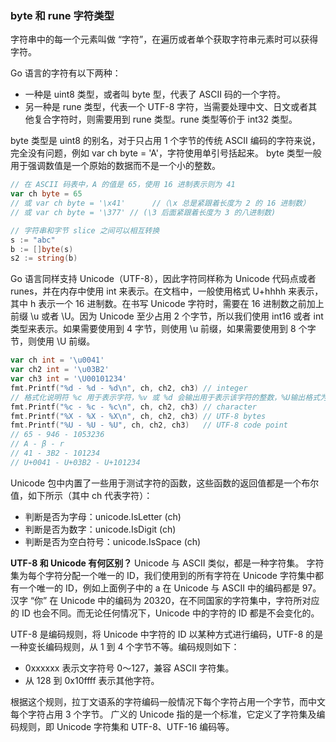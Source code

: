 ### byte 和 rune 字符类型

字符串中的每一个元素叫做 “字符”，在遍历或者单个获取字符串元素时可以获得字符。

Go 语言的字符有以下两种：

- 一种是 uint8 类型，或者叫 byte 型，代表了 ASCII 码的一个字符。
- 另一种是 rune 类型，代表一个 UTF-8 字符，当需要处理中文、日文或者其他复合字符时，则需要用到 rune 类型。rune 类型等价于 int32 类型。

byte 类型是 uint8 的别名，对于只占用 1 个字节的传统 ASCII 编码的字符来说，完全没有问题，例如 var ch byte = 'A'，字符使用单引号括起来。
byte 类型一般用于强调数值是一个原始的数据而不是一个小的整数。

```go
// 在 ASCII 码表中，A 的值是 65，使用 16 进制表示则为 41
var ch byte = 65 
// 或 var ch byte = '\x41'      //（\x 总是紧跟着长度为 2 的 16 进制数）
// 或 var ch byte = '\377' // (\3 后面紧跟着长度为 3 的八进制数)

// 字符串和字节 slice 之间可以相互转换
s := "abc"
b := []byte(s)
s2 := string(b)
```

Go 语言同样支持 Unicode（UTF-8），因此字符同样称为 Unicode 代码点或者 runes，并在内存中使用 int 来表示。在文档中，一般使用格式 U+hhhh 来表示，其中 h 表示一个 16 进制数。在书写 Unicode 字符时，需要在 16 进制数之前加上前缀 \u 或者 \U。因为 Unicode 至少占用 2 个字节，所以我们使用 int16 或者 int 类型来表示。如果需要使用到 4 字节，则使用 \u 前缀，如果需要使用到 8 个字节，则使用 \U 前缀。

```go
var ch int = '\u0041'
var ch2 int = '\u03B2'
var ch3 int = '\U00101234'
fmt.Printf("%d - %d - %d\n", ch, ch2, ch3) // integer
// 格式化说明符 %c 用于表示字符，%v 或 %d 会输出用于表示该字符的整数，%U输出格式为 U+hhhh 的字符串
fmt.Printf("%c - %c - %c\n", ch, ch2, ch3) // character
fmt.Printf("%X - %X - %X\n", ch, ch2, ch3) // UTF-8 bytes
fmt.Printf("%U - %U - %U", ch, ch2, ch3)   // UTF-8 code point
// 65 - 946 - 1053236
// A - β - r
// 41 - 3B2 - 101234
// U+0041 - U+03B2 - U+101234
```

Unicode 包中内置了一些用于测试字符的函数，这些函数的返回值都是一个布尔值，如下所示（其中 ch 代表字符）：

- 判断是否为字母：unicode.IsLetter (ch)
- 判断是否为数字：unicode.IsDigit (ch)
- 判断是否为空白符号：unicode.IsSpace (ch)

**UTF-8 和 Unicode 有何区别？**
Unicode 与 ASCII 类似，都是一种字符集。
字符集为每个字符分配一个唯一的 ID，我们使用到的所有字符在 Unicode 字符集中都有一个唯一的 ID，例如上面例子中的 a 在 Unicode 与 ASCII 中的编码都是 97。汉字 “你” 在 Unicode 中的编码为 20320，在不同国家的字符集中，字符所对应的 ID 也会不同。而无论任何情况下，Unicode 中的字符的 ID 都是不会变化的。

UTF-8 是编码规则，将 Unicode 中字符的 ID 以某种方式进行编码，UTF-8 的是一种变长编码规则，从 1 到 4 个字节不等。编码规则如下：

- 0xxxxxx 表示文字符号 0～127，兼容 ASCII 字符集。
- 从 128 到 0x10ffff 表示其他字符。

根据这个规则，拉丁文语系的字符编码一般情况下每个字符占用一个字节，而中文每个字符占用 3 个字节。
广义的 Unicode 指的是一个标准，它定义了字符集及编码规则，即 Unicode 字符集和 UTF-8、UTF-16 编码等。
